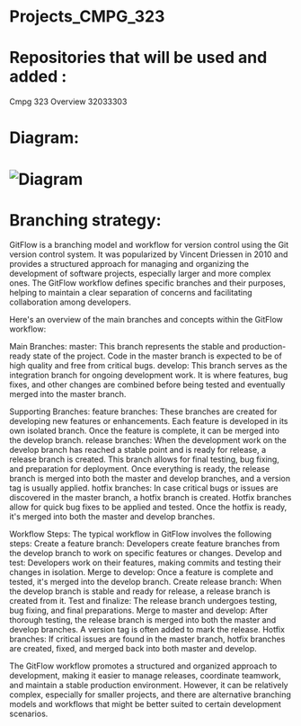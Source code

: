 # Projects_CMPG_323
# Repositories that will be used and added :   
Cmpg 323 Overview 32033303
# Diagram:
# ![Diagram](https://github.com/AlwynBar/CMPG-323-Overview-320333033-/assets/80039379/5842a83f-03bc-4008-8f68-748aced6a929)
# Branching strategy:  
GitFlow is a branching model and workflow for version control using the Git version control system. It was popularized by Vincent Driessen in 2010 and provides a structured approach for managing and organizing the development of software projects, especially larger and more complex ones. The GitFlow workflow defines specific branches and their purposes, helping to maintain a clear separation of concerns and facilitating collaboration among developers.

Here's an overview of the main branches and concepts within the GitFlow workflow:

Main Branches:
master: This branch represents the stable and production-ready state of the project. Code in the master branch is expected to be of high quality and free from critical bugs.
develop: This branch serves as the integration branch for ongoing development work. It is where features, bug fixes, and other changes are combined before being tested and eventually merged into the master branch.

Supporting Branches:
feature branches: These branches are created for developing new features or enhancements. Each feature is developed in its own isolated branch. Once the feature is complete, it can be merged into the develop branch.
release branches: When the development work on the develop branch has reached a stable point and is ready for release, a release branch is created. This branch allows for final testing, bug fixing, and preparation for deployment. Once everything is ready, the release branch is merged into both the master and develop branches, and a version tag is usually applied.
hotfix branches: In case critical bugs or issues are discovered in the master branch, a hotfix branch is created. Hotfix branches allow for quick bug fixes to be applied and tested. Once the hotfix is ready, it's merged into both the master and develop branches.

Workflow Steps:
The typical workflow in GitFlow involves the following steps:
Create a feature branch: Developers create feature branches from the develop branch to work on specific features or changes.
Develop and test: Developers work on their features, making commits and testing their changes in isolation.
Merge to develop: Once a feature is complete and tested, it's merged into the develop branch.
Create release branch: When the develop branch is stable and ready for release, a release branch is created from it.
Test and finalize: The release branch undergoes testing, bug fixing, and final preparations.
Merge to master and develop: After thorough testing, the release branch is merged into both the master and develop branches. A version tag is often added to mark the release.
Hotfix branches: If critical issues are found in the master branch, hotfix branches are created, fixed, and merged back into both master and develop.

The GitFlow workflow promotes a structured and organized approach to development, making it easier to manage releases, coordinate teamwork, and maintain a stable production environment. However, it can be relatively complex, especially for smaller projects, and there are alternative branching models and workflows that might be better suited to certain development scenarios.
